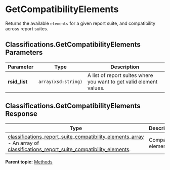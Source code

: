 # GetCompatibilityElements

Returns the available `elements` for a given report suite, and compatibility across report suites.

## Classifications.GetCompatibilityElements Parameters

|Parameter|Type|Description|
|---------|----|-----------|
| **rsid_list** | `array(xsd:string)` | A list of report suites where you want to get valid element values. |

## Classifications.GetCompatibilityElements Response

|Type|Description|
|----|-----------|
| [classifications_report_suite_compatibility_elements_array](../data_types/r_classifications_report_suite_compatibility_elements_array.md#) - An array of [classifications_report_suite_compatibility_elements](../data_types/r_classifications_report_suite_compatibility_elements.md#). |Compatible elements.|

**Parent topic:** [Methods](../methods/classifications_methods.md)

